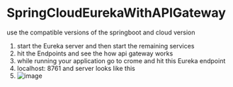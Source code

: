 # SpringCloudEurekaWithAPIGateway

use the compatible versions of the springboot and cloud version 

1. start the Eureka server and then start the remaining services
2. hit the Endpoints and see the how api gateway works
3. while running your application go to crome and hit this Eureka endpoint
4. localhost: 8761 and server looks like this
5. ![image](https://github.com/sivaCodeDemon/SpringCloudEurekaWithAPIGateway/assets/126485264/c30dc372-b4ae-4560-a7c3-bb4d6dbc2043)
